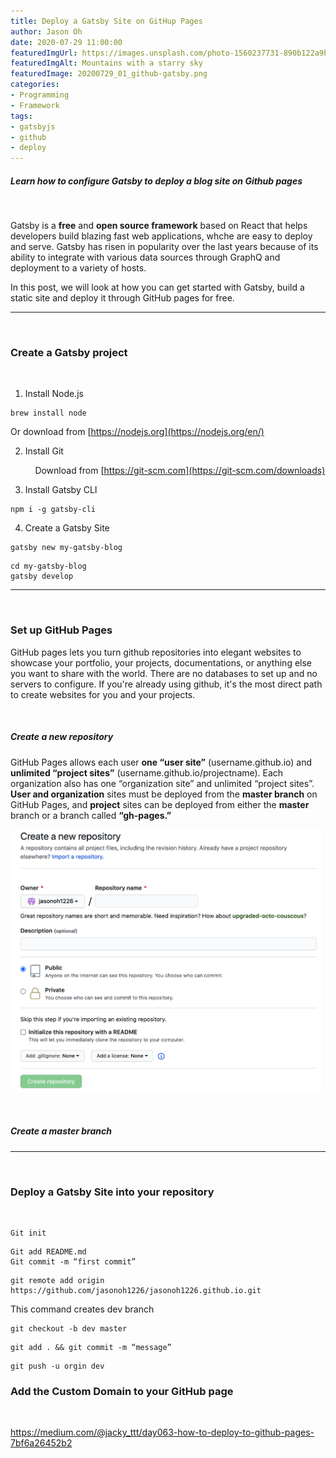 ```yaml
---
title: Deploy a Gatsby Site on GitHup Pages
author: Jason Oh
date: 2020-07-29 11:00:00
featuredImgUrl: https://images.unsplash.com/photo-1560237731-890b122a9b6c
featuredImgAlt: Mountains with a starry sky
featuredImage: 20200729_01_github-gatsby.png
categories: 
- Programming
- Framework
tags:
- gatsbyjs
- github
- deploy
---
```


##### Learn how to configure Gatsby to deploy a blog site on Github pages

&nbsp;

Gatsby is a **free** and **open source framework** based on React that helps developers build blazing fast web applications, whche are easy to deploy and serve. Gatsby has risen in popularity over the last years because of its ability to integrate with various data sources through GraphQ and deployment to a variety of hosts.

In this post, we will look at how you can get started with Gatsby, build a static site and deploy it through GitHub pages for free.

---
&nbsp;

### Create a Gatsby project ###

&nbsp;

1. Install Node.js
```shell
brew install node
```
Or download from [https://nodejs.org](https://nodejs.org/en/)


2. Install Git

&nbsp;&nbsp;&nbsp;&nbsp;&nbsp;&nbsp;&nbsp;&nbsp;&nbsp;
Download from [https://git-scm.com](https://git-scm.com/downloads)

3. Install Gatsby CLI
```shell
npm i -g gatsby-cli
```

4. Create a Gatsby Site
```shell
gatsby new my-gatsby-blog
```
```shell
cd my-gatsby-blog
gatsby develop
```

---
&nbsp;

### Set up GitHub Pages ###

GitHub pages lets you turn github repositories into elegant websites to showcase your portfolio, your projects, documentations, or anything else you want to share with the world. There are no databases to set up and no servers to configure. If you're already using github, it's the most direct path to create websites for you and your projects.

&nbsp;

##### **Create a new repository**

GitHub Pages allows each user **one “user site”** (username.github.io) and **unlimited “project sites”** (username.github.io/projectname). Each organization also has one “organization site” and unlimited “project sites”. **User and organization** sites must be deployed from the **master branch** on GitHub Pages, and **project** sites can be deployed from either the **master** branch or a branch called **“gh-pages.”**

![new repository](new-repository.png)

&nbsp;
##### **Create a master branch**

---
&nbsp;



### Deploy a Gatsby Site into your repository
&nbsp;

```shell
Git init
```

```shell
Git add README.md 
Git commit -m “first commit”
```

```shell
git remote add origin https://github.com/jasonoh1226/jasonoh1226.github.io.git
```

This command creates dev branch
```shell
git checkout -b dev master
```

```shell
git add . && git commit -m “message”
```


```shell
git push -u orgin dev
```


### Add the Custom Domain to your GitHub page

&nbsp;


https://medium.com/@jacky_ttt/day063-how-to-deploy-to-github-pages-7bf6a26452b2